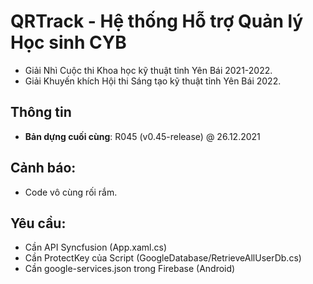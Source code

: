 # QRTrack - Hệ thống Hỗ trợ Quản lý Học sinh CYB
- Giải Nhì Cuộc thi Khoa học kỹ thuật tỉnh Yên Bái 2021-2022.
- Giải Khuyến khích Hội thi Sáng tạo kỹ thuật tỉnh Yên Bái 2022.

## Thông tin
- **Bản dựng cuối cùng**: R045 (v0.45-release) @ 26.12.2021

## Cảnh báo:
- Code vô cùng rối rắm.

## Yêu cầu:
- Cần API Syncfusion (App.xaml.cs)
- Cần ProtectKey của Script (GoogleDatabase/RetrieveAllUserDb.cs)
- Cần google-services.json trong Firebase (Android)
